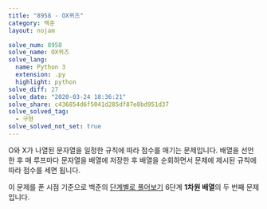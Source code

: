 ```yaml
---
title: "8958 - OX퀴즈"
category: 백준
layout: nojam

solve_num: 8958
solve_name: OX퀴즈
solve_lang:
  name: Python 3
  extension: .py
  highlight: python
solve_diff: 27
solve_date: "2020-03-24 18:36:21"
solve_share: c436854d6f5041d285df87e8bd951d37
solve_solved_tag:
  - 구현
solve_solved_not_set: true
---
```


O와 X가 나열된 문자열을 일정한 규칙에 따라 점수를 매기는 문제입니다. 배열을 선언한 후 매 루프마다 문자열을 배열에 저장한 후 배열을 순회하면서 문제에 제시된 규칙에 따라 점수를 세면 됩니다.

이 문제를 푼 시점 기준으로 백준의 [단계별로 풀어보기](http://noj.am/p/s) 6단계 **1차원 배열**의 두 번째 문제입니다.
